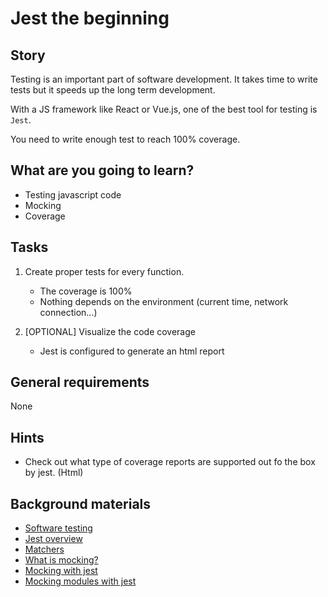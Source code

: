 # Jest the beginning

## Story

Testing is an important part of software development.
It takes time to write tests but it speeds up the long term development.

With a JS framework like React or Vue.js, one of the best tool for testing is `Jest`.

You need to write enough test to reach 100% coverage.

## What are you going to learn?

- Testing javascript code
- Mocking
- Coverage

## Tasks

1. Create proper tests for every function.
    - The coverage is 100%
    - Nothing depends on the environment (current time, network connection...)

2. [OPTIONAL] Visualize the code coverage
    - Jest is configured to generate an html report

## General requirements

None

## Hints

- Check out what type of coverage reports are supported out fo the box by jest. (Html)

## Background materials

- <i class="far fa-exclamation"></i> [Software testing](project/curriculum/materials/pages/general/software-testing.md)
- <i class="far fa-exclamation"></i> [Jest overview](https://jestjs.io/docs/getting-started)
- <i class="far fa-exclamation"></i> [Matchers](https://jestjs.io/docs/expect)
- <i class="far fa-book-open"></i> [What is mocking?](https://stackoverflow.com/a/2666006)
- <i class="far fa-exclamation"></i> [Mocking with jest](https://jestjs.io/docs/mock-function-api)
- <i class="far fa-exclamation"></i> [Mocking modules with jest](https://jestjs.io/docs/en/mock-functions#mocking-modules)